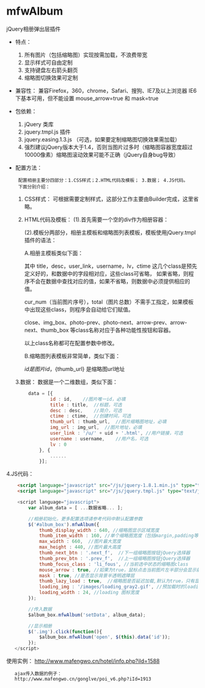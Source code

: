 mfwAlbum
========

jQuery相册弹出层插件


- 特点：
  1. 所有图片（包括缩略图）实现按需加载，不浪费带宽
  2. 显示样式可自由定制
  3. 支持键盘左右箭头翻页
  4. 缩略图切换效果可定制
 
- 兼容性：
       兼容Firefox，360，chrome，Safari、搜狗、IE7及以上浏览器
       IE6 下基本可用，但不能设置 mouse_arrow=true 和 mask=true
 
- 包依赖：
  1. jQuery 类库
  2. jquery.tmpl.js 插件
  3. jquery.easing.1.3.js （可选，如果要定制缩略图切换效果需加载）
  4. 强烈建议jQuery版本大于1.4，否则当图片过多时（缩略图容器宽度超过10000像素）缩略图滚动效果可能不正确（jQuery自身bug导致）
 
- 配置方法：
 
       配置相册主要分四部分：1.CSS样式；2.HTML代码及模板； 3.数据； 4.JS代码。
       下面分别介绍：
 
  1. CSS样式：
       可根据需要定制样式，这部分工作主要由Builder完成，这里省略。
 
  2. HTML代码及模板：
       (1).首先需要一个空的div作为相册容器：
           <div class="popup hide" id="album_box"></div>
 
       (2).模板分两部分，相册主模板和缩略图列表模板，模板使用jQuery.tmpl 插件的语法：
 
       A.相册主模板类似下面：

        <script id="album_tmpl" type="text/x-jquery-tmpl">
            <!-- 关闭按钮 -->
            <span class="close"></span>
            <div class="album-popup">
                <div class="album-title">
                    <span class="photo-num">
                        <!-- 当前图片序号/图片总数 -->
                        <span class="cur_num"></span> / <span class="total"></span></span>
                    <!-- 标题 -->
                    <strong class="title"></strong>
                </div>
                <div class="album-box">
                    <!-- 当前图片容器 -->
                    <div class="middle img_box"></div>
                    <div class="ctrl-trigger">
                        <!-- 前一张按钮 -->
                        <span class="photo-prev"></span>
                        <!-- 下一张按钮 -->
                        <span class="photo-next"></span>
                    </div>
                </div>
                <!-- 图片描述 -->
                <div class="photo-desc desc"></div>
                <p class="photo-info">
                    <!-- 用户链接 -->
                    <a href="#" class="user_link" target="_blank">
                        <!-- 用户名 -->
                        <span class="username"></span>
                        <!-- 用户级别 -->
                        <span class="lv"></span>
                    </a> 上传于
                    <!-- 创建时间 -->
                    <span class="ctime"></span></p>
                <div class="photo-slide">
                    <!-- 缩略图前一组按钮 -->
                    <span class="arrow-prev"></span>
                    <!-- 缩略图下一组按钮 -->
                    <span class="arrow-next"></span>
                    <div class="slide-box">
                        <!-- 缩略图容器 -->
                        <ul class="thumb_box"></ul>
                    </div>
                </div>
            </div>
        </script>

       其中 title，desc，user_link，username，lv，ctime 这几个class是预先定义好的，和数据中的字段相对应，这些class可省略，
       如果省略，则程序不会在数据中查找对应的值，如果不省略，则数据中必须提供相应的值。
 
       cur_num（当前图片序号），total（图片总数）不需手工指定，如果模板中出现这些class，则程序会自动给它们赋值。
 
       close、img_box、photo-prev、photo-next、arrow-prev、arrow-next、thumb_box 等class名称对应于各种功能性按钮和容器。
 
       以上class名称都可在配置参数中修改。
 
       B.缩略图列表模板非常简单，类似下面：
       <script id="album_item_tmpl" type="text/x-jquery-tmpl">
           <li data-id="${id}" data-img="${thumb_url}"></li>
       </script>
       ${id} 是图片id，${thumb_url} 是缩略图url地址
 
  3.数据：
       数据是一个二维数组，类似下面：
```javascript
        data = [{
                id : id,    //图片唯一id，必填
                title : title,  //标题，可选
                desc : desc,    //简介，可选
                ctime : ctime,  //创建时间，可选
                thumb_url : thumb_url,  //图片缩略图地址，必填
                img_url : img_url,  //图片地址，必填
                user_link : '/u/' + uid + '.html', //用户链接，可选
                username : username,    //用户名，可选
                lv : 0
            }, {
                ......
            }];
```
  4.JS代码：
```html
    <script language="javascript" src="/js/jquery-1.8.1.min.js" type="text/javascript"></script>
    <script language="javascript" src="/js/jquery.tmpl.js" type="text/javascript"></script>
```
```javascript
    <script language="javascript">
        var album_data = [ ...数据省略... ];

        //相册初始化，更多配置选项请参考代码中默认配置参数
        $('#album_box').mfwAlbum({
            thumb_display_width : 640, //缩略图显示区域宽度
            thumb_item_width : 160, //单个缩略图宽度（包括margin,padding等）
            max_width : 660,  //图片最大宽度
            max_height : 440, //图片最大高度
            thumb_next_btn : '.next_f',  //下一组缩略图按钮jQuery选择器
            thumb_prev_btn : '.prev_f',  //上一组缩略图按钮jQuery选择器
            thumb_focus_class : 'li_fous', //当前选中状态的缩略图class
            mouse_arrow : true, //如果为true，鼠标点击当前图片左半部分会显示前一张图片，点击右半部分会显示下一张图片（鼠标指针会变成相应左右箭头）
            mask : true, //是否显示背景半透明遮障层
            thumb_lazy_load : true,  //缩略图是否延迟加载,默认为true，只有显示在屏幕上的图片才会被加载
            loading_img : '/images/loading_gray2.gif', //预加载时的loading图标
            loading_width : 24, //loading 图标宽度
        });

        //传入数据
        $album_box.mfwAlbum('setData', album_data);

        //显示相册
        $('.img').click(function(){
            $album_box.mfwAlbum('open', $(this).data('id'));
        });
   </script>
```
  使用实例：
       http://www.mafengwo.cn/hotel/info.php?iId=1588
 
       ajax传入数据的例子：
       http://www.mafengwo.cn/gonglve/poi_v6.php?iId=1913

